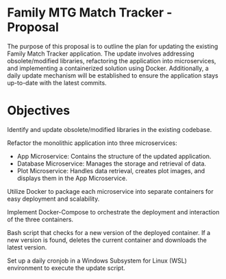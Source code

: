 # Family MTG Match Tracker - Proposal

The purpose of this proposal is to outline the plan for updating the existing Family Match Tracker application. The update involves addressing obsolete/modified libraries, refactoring the application into microservices, and implementing a containerized solution using Docker. Additionally, a daily update mechanism will be established to ensure the application stays up-to-date with the latest commits.

# Objectives
Identify and update obsolete/modified libraries in the existing codebase.

Refactor the monolithic application into three microservices:
- App Microservice: Contains the structure of the updated application.
- Database Microservice: Manages the storage and retrieval of data.
- Plot Microservice: Handles data retrieval, creates plot images, and displays them in the App Microservice.

Utilize Docker to package each microservice into separate containers for easy deployment and scalability.

Implement Docker-Compose to orchestrate the deployment and interaction of the three containers.

Bash script that checks for a new version of the deployed container.
If a new version is found, deletes the current container and downloads the latest version.

Set up a daily cronjob in a Windows Subsystem for Linux (WSL) environment to execute the update script.
